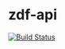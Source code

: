 # zdf-api
[![Build Status](https://travis-ci.org/aistomin/zdf-api.svg?branch=master)](https://travis-ci.org/aistomin/zdf-api)

